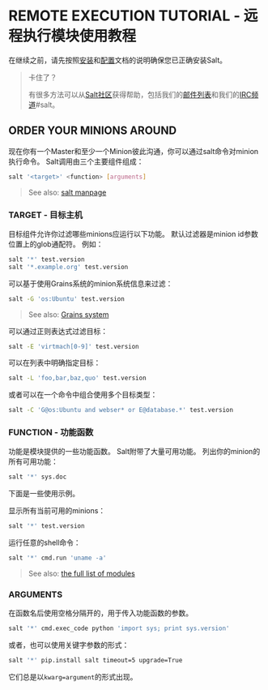 # REMOTE EXECUTION TUTORIAL - 远程执行模块使用教程
在继续之前，请先按照[安装](https://docs.saltstack.com/en/latest/topics/installation/index.html#installation)和[配置](https://docs.saltstack.com/en/latest/ref/configuration/index.html#configuring-salt)文档的说明确保您已正确安装Salt。

> 卡住了？
>
> 有很多方法可以从[Salt社区](https://docs.saltstack.com/en/latest/topics/index.html#salt-community)获得帮助，包括我们的[邮件列表](https://groups.google.com/forum/#!forum/salt-users)和我们的[IRC频道](http://webchat.freenode.net/?channels=salt)#salt。

## ORDER YOUR MINIONS AROUND
现在你有一个Master和至少一个Minion彼此沟通，你可以通过salt命令对minion执行命令。 Salt调用由三个主要组件组成：
```bash
salt '<target>' <function> [arguments]
```
> See also: [salt manpage](https://docs.saltstack.com/en/latest/ref/cli/salt.html#ref-cli-salt)

### TARGET - 目标主机
目标组件允许你过滤哪些minions应运行以下功能。 默认过滤器是minion id参数位置上的glob通配符。 例如：
```bash
salt '*' test.version
salt '*.example.org' test.version
```

可以基于使用Grains系统的minion系统信息来过滤：
```bash
salt -G 'os:Ubuntu' test.version
```

> See also: [Grains system](https://docs.saltstack.com/en/latest/topics/targeting/grains.html#targeting-grains)

可以通过正则表达式过滤目标：
```bash
salt -E 'virtmach[0-9]' test.version
```

可以在列表中明确指定目标：
```bash
salt -L 'foo,bar,baz,quo' test.version
```

或者可以在一个命令中组合使用多个目标类型：
```bash
salt -C 'G@os:Ubuntu and webser* or E@database.*' test.version
```

### FUNCTION - 功能函数
功能是模块提供的一些功能函数。 Salt附带了大量可用功能。 列出你的minion的所有可用功能：
```bash
salt '*' sys.doc
```

下面是一些使用示例。

显示所有当前可用的minions：
```bash
salt '*' test.version
```

运行任意的shell命令：
```bash
salt '*' cmd.run 'uname -a'
```

> See also: [the full list of modules](https://docs.saltstack.com/en/latest/ref/modules/all/index.html#all-salt-modules)

### ARGUMENTS
在函数名后使用空格分隔开的，用于传入功能函数的参数。

```bash
salt '*' cmd.exec_code python 'import sys; print sys.version'
```
或者，也可以使用关键字参数的形式：
```bash
salt '*' pip.install salt timeout=5 upgrade=True
```
它们总是以`kwarg=argument`的形式出现。
